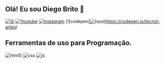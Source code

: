 ## Olá! Eu sou Diego Brito 👋

[![Si](https://img.shields.io/website?label=TecnolArtes&style=for-the-badge&url=https://sujeitoprogramador.com/)](https://tecnol-artes.comunidades.net/)
[![Youtube](https://img.shields.io/badge/YouTube-FF0000?style=for-the-badge&logo=youtube&logoColor=white)](https://www.youtube.com/channel/UCoe5BQCl1gWbdwP6GN3NukA?sub_confirmation=1)
[![Instagram](https://img.shields.io/badge/Instagram-E4405F?style=TecnolArtes&logo=instagram&logoColor=white)](https://www.instagram.com/diegobritold/)
[![codepen]<img align="center" alt="html" src="https://cpwebassets.codepen.io/assets/favicon/favicon-aec34940fbc1a6e787974dcd360f2c6b63348d4b1f4e06c77743096d55480f33.ico"/>(https://codepen.io/tecnol-artes)



## Ferramentas de uso para Programação.

<div style="display: inline_block">
  <img align="center" alt="html5" src="https://img.shields.io/badge/HTML5-E34F26?style=for-the-badge&logo=html5&logoColor=white" />
  <img align="center" alt="css" src="https://img.shields.io/badge/CSS3-1572B6?style=for-the-badge&logo=css3&logoColor=white" />
  <img align="center" alt="js" src="https://img.shields.io/badge/JavaScript-F7DF1E?style=for-the-badge&logo=javascript&logoColor=black" />  
</div><br/>




